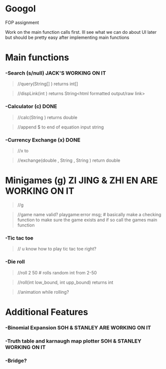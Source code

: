 # Googol
FOP assignment

Work on the main function calls first. Ill see what we can do about UI later but should be pretty easy after implementing main functions

# Main functions
### -Search (s/null) JACK'S WORKING ON IT
> //query(String[] <list of search parameters>) returns int[] <index of links satisfying condition>
  
>//dispLink(int <index>) returns String<html formatted output/raw link>

### -Calculator (c) DONE
>//calc(String <equation>) returns double <ans>
  
>//append $ to end of equation input string
  
### -Currency Exchange (x) DONE
> //x <amount> <money1> to <money2>
  
> //exchange(double <amount>, String <money1>, String <money2>) return double <answer>


# Minigames (g) ZI JING & ZHI EN ARE WORKING ON IT
>//g <game name> 
  
>//game name valid? playgame:error msg; # basically make a checking function to make sure the game exists and if so call the games main function
  
### -Tic tac toe
>// u know how to play tic tac toe right?

### -Die roll
>//roll 2 50 # rolls random int from 2-50

>//roll(int low_bound, int upp_bound) returns int <random int in range>
  
>//animation while rolling?
 
 
# Additional Features
### -Binomial Expansion SOH & STANLEY ARE WORKING ON IT
>

### -Truth table and karnaugh map plotter SOH & STANLEY WORKING ON IT
>

### -Bridge?
